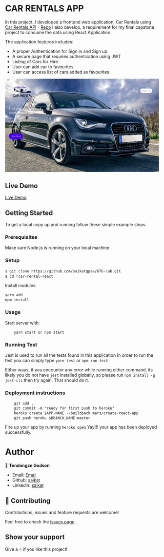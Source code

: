 # CAR RENTALS APP

In this project, I developed a frontend web application, Car Rentals using [Car Rentals API](https://car-rental-rails.herokuapp.com/) - [Repo](https://github.com/tGodson/car-rental-rails) I also develop, a requirement for my final capstone project to consume the data using React Application.

The application features includes:
- A proper Authentication for Sign in and Sign up
- A secure page that requires authentication using JWT 
- Listing of Cars for Hire
- User can add car to favourites
- User can access list of cars added as favourites

![screenshot](app_screenshot.png)

## Live Demo
[Live Demo]()


## Getting Started

To get a local copy up and running follow these simple example steps.

### Prerequisites

Make sure Node.js is running on your local machine

### Setup

~~~bash
$ git clone https://github.com/saikatgpae/GTG-cab.git
$ cd rcar-rental-react
~~~

Install modules:

```
yarn add
npm install
```

### Usage

Start server with:

```
    yarn start or npm start
```
### Running Test
Jest is used to run all the tests found in this application
In order to run the test you can simply type `yarn test` or `npm run test`

Either ways, if you encounter any error while running either command, its likely you do not have `jest` installed globally, so please run `npm install -g jest-cli` then try again. That should do it.

### Deployment instructions

```
    git add .
    git commit -m "ready for first push to heroku"  
    heroku create $APP-NAME --buildpack mars/create-react-app
    git push heroku $BRANCH_NAME:master
```

Fire up your app by running `heroku open` Yay!!! your app has been deployed successfully.

# Author

👤 **Tendongze Godson**

- Email: [Email](saikatgpae@gmail.com)
- Github: [saikat](https://github.com/saikatgpae)
- Linkedin: [saikat](https://www.linkedin.com/in/saikatgpae/)

## 🤝 Contributing

Contributions, issues and feature requests are welcome!

Feel free to check the [issues page]().

## Show your support

Give a ⭐️ if you like this project!



